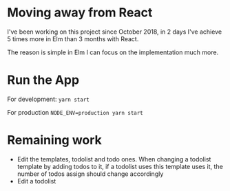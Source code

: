 Moving away from React
== 

I've been working on this project since October 2018, in 2 days I've achieve 5 times more in Elm than 3 months with React.

The reason is simple in Elm I can focus on the implementation much more.


Run the App
==
For development:
`yarn start`

For production
`NODE_ENV=production yarn start`

Remaining work
==
- Edit the templates, todolist and todo ones. When changing a todolist template by adding todos to it, if a 
todolist uses this template uses it, the number of todos assign should change accordingly
- Edit a todolist
